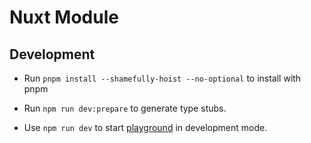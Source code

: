 # Nuxt Module

## Development

- Run `pnpm install --shamefully-hoist --no-optional` to install with pnpm

- Run `npm run dev:prepare` to generate type stubs.
- Use `npm run dev` to start [playground](./playground) in development mode.
